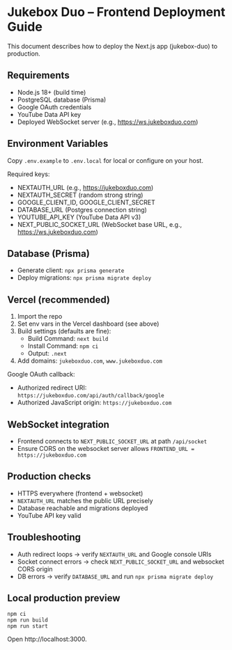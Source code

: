 # Jukebox Duo – Frontend Deployment Guide

This document describes how to deploy the Next.js app (jukebox-duo) to production.

## Requirements
- Node.js 18+ (build time)
- PostgreSQL database (Prisma)
- Google OAuth credentials
- YouTube Data API key
- Deployed WebSocket server (e.g., https://ws.jukeboxduo.com)

## Environment Variables
Copy `.env.example` to `.env.local` for local or configure on your host.

Required keys:
- NEXTAUTH_URL (e.g., https://jukeboxduo.com)
- NEXTAUTH_SECRET (random strong string)
- GOOGLE_CLIENT_ID, GOOGLE_CLIENT_SECRET
- DATABASE_URL (Postgres connection string)
- YOUTUBE_API_KEY (YouTube Data API v3)
- NEXT_PUBLIC_SOCKET_URL (WebSocket base URL, e.g., https://ws.jukeboxduo.com)

## Database (Prisma)
- Generate client: `npx prisma generate`
- Deploy migrations: `npx prisma migrate deploy`

## Vercel (recommended)
1. Import the repo
2. Set env vars in the Vercel dashboard (see above)
3. Build settings (defaults are fine):
   - Build Command: `next build`
   - Install Command: `npm ci`
   - Output: `.next`
4. Add domains: `jukeboxduo.com`, `www.jukeboxduo.com`

Google OAuth callback:
- Authorized redirect URI: `https://jukeboxduo.com/api/auth/callback/google`
- Authorized JavaScript origin: `https://jukeboxduo.com`

## WebSocket integration
- Frontend connects to `NEXT_PUBLIC_SOCKET_URL` at path `/api/socket`
- Ensure CORS on the websocket server allows `FRONTEND_URL = https://jukeboxduo.com`

## Production checks
- HTTPS everywhere (frontend + websocket)
- `NEXTAUTH_URL` matches the public URL precisely
- Database reachable and migrations deployed
- YouTube API key valid

## Troubleshooting
- Auth redirect loops → verify `NEXTAUTH_URL` and Google console URIs
- Socket connect errors → check `NEXT_PUBLIC_SOCKET_URL` and websocket CORS origin
- DB errors → verify `DATABASE_URL` and run `npx prisma migrate deploy`

## Local production preview
```
npm ci
npm run build
npm run start
```
Open http://localhost:3000.
